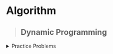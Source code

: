 # Algorithm
>## Dynamic Programming
<details markdown = "1"><summary>Practice Problems</summary>
     [Problem-01 (Knapsack-1 : ](https://atcoder.jp/contests/dp/tasks/dp_d) ::[My Solution] 
     (https://atcoder.jp/contests/dp/submissions/44843831)
</details>

